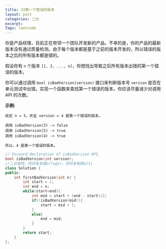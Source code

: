 ```yaml
---
title: 33第一个错误的版本
layout: post
categories: 二分
excerpt: 
Tags: leetcode
---
```


你是产品经理，目前正在带领一个团队开发新的产品。不幸的是，你的产品的最新版本没有通过质量检测。由于每个版本都是基于之前的版本开发的，所以错误的版本之后的所有版本都是错的。

假设你有 `n` 个版本 `[1, 2, ..., n]`，你想找出导致之后所有版本出错的第一个错误的版本。

你可以通过调用 `bool isBadVersion(version)` 接口来判断版本号 `version` 是否在单元测试中出错。实现一个函数来查找第一个错误的版本。你应该尽量减少对调用 API 的次数。

**示例:**

```
给定 n = 5，并且 version = 4 是第一个错误的版本。

调用 isBadVersion(3) -> false
调用 isBadVersion(5) -> true
调用 isBadVersion(4) -> true

所以，4 是第一个错误的版本。 
```

```c++
// Forward declaration of isBadVersion API.
bool isBadVersion(int version);
//二分查找，时间复杂度o(logn)，空间复制度o(1)
class Solution {
public:
    int firstBadVersion(int n) {
        int start = 1;
        int end = n;
        while(start<end){
        	int mid = start + (end - start)/2;
        	if(!isBadVersion(mid)){
        		start = mid + 1;
        	}
        	else{
        		end = mid;
        	}
        }
        return start;
    }
};
```

